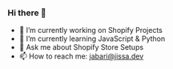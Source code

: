 ### Hi there 👋


- 🔭 I’m currently working on Shopify Projects
- 🌱 I’m currently learning JavaScript & Python
- 💬 Ask me about Shopify Store Setups
- 📫 How to reach me: jabari@jissa.dev

